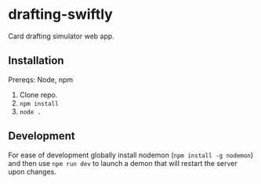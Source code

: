 # drafting-swiftly

Card drafting simulator web app.

## Installation
Prereqs: Node, npm

1. Clone repo.
2. `npm install`
3. `node .`

## Development
For ease of development globally install nodemon (`npm install -g nodemon`) and
then use `npm run dev` to launch a demon that will restart the server upon
changes.
